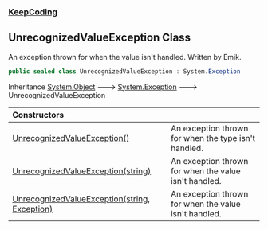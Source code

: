 ### [KeepCoding](KeepCoding.md 'KeepCoding')
## UnrecognizedValueException Class
An exception thrown for when the value isn't handled. Written by Emik.  
```csharp
public sealed class UnrecognizedValueException : System.Exception
```

Inheritance [System.Object](https://docs.microsoft.com/en-us/dotnet/api/System.Object 'System.Object') &#129106; [System.Exception](https://docs.microsoft.com/en-us/dotnet/api/System.Exception 'System.Exception') &#129106; UnrecognizedValueException  

| Constructors | |
| :--- | :--- |
| [UnrecognizedValueException()](KeepCoding_UnrecognizedValueException_UnrecognizedValueException().md 'KeepCoding.UnrecognizedValueException.UnrecognizedValueException()') | An exception thrown for when the type isn't handled.<br/> |
| [UnrecognizedValueException(string)](KeepCoding_UnrecognizedValueException_UnrecognizedValueException(string).md 'KeepCoding.UnrecognizedValueException.UnrecognizedValueException(string)') | An exception thrown for when the value isn't handled.<br/> |
| [UnrecognizedValueException(string, Exception)](KeepCoding_UnrecognizedValueException_UnrecognizedValueException(string_System_Exception).md 'KeepCoding.UnrecognizedValueException.UnrecognizedValueException(string, System.Exception)') | An exception thrown for when the value isn't handled.<br/> |
